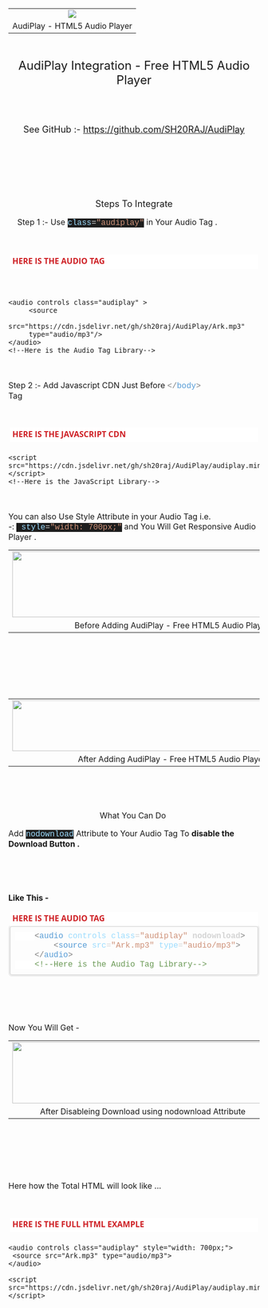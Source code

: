 
<p><span style="font-size: medium;">&nbsp;</span></p><table align="center" cellpadding="0" cellspacing="0" class="tr-caption-container" style="margin-left: auto; margin-right: auto;"><tbody><tr><td style="text-align: center;"><a href="https://1.bp.blogspot.com/-_pNGRfKhrOY/YDEmYVlt9dI/AAAAAAAAAjs/ev6XuuMm8xo9CD3_bOC74Wl5L7kueNnQACLcBGAsYHQ/s256/logo.png" style="margin-left: auto; margin-right: auto;"><span style="font-size: medium;"><img border="0" data-original-height="256" data-original-width="256" src="https://1.bp.blogspot.com/-_pNGRfKhrOY/YDEmYVlt9dI/AAAAAAAAAjs/ev6XuuMm8xo9CD3_bOC74Wl5L7kueNnQACLcBGAsYHQ/s0/logo.png" /></span></a></td></tr><tr><td class="tr-caption" style="text-align: center;"><span style="font-size: medium;">AudiPlay - HTML5 Audio Player</span></td></tr></tbody></table><span style="font-size: medium;"><br /></span><p></p><p style="text-align: center;"><span style="font-size: x-large;">AudiPlay Integration - Free HTML5 Audio Player</span></p>
<span style="font-size: medium;"><br /></span><div style="text-align: center;"></div><div style="text-align: center;"><span style="font-size: medium;"><br /></span></div><div style="text-align: center;"><span style="font-size: medium;"><br /></span></div><div style="text-align: center;"><span style="font-size: large;">See GitHub :-&nbsp;<span color="rgba(0, 0, 0, 0.87)" face="Roboto, Noto, sans-serif" style="white-space: pre-wrap;"><a href="https://github.com/SH20RAJ/AudiPlay">https://github.com/SH20RAJ/AudiPlay</a></span></span></div><span style="font-size: medium;"><br />



<br /><br />



</span><p style="text-align: center;"><span style="font-size: medium;"><br /></span></p><p style="text-align: center;"><span style="font-size: large;">Steps To Integrate</span></p><p><span style="font-size: medium;"><span>&nbsp; &nbsp; Step 1 :-&nbsp;</span>Use&nbsp;<span style="background-color: #1e1e1e; color: #9cdcfe; font-family: Consolas, &quot;Courier New&quot;, monospace; white-space: pre;">class</span><span style="background-color: #1e1e1e; color: #d4d4d4; font-family: Consolas, &quot;Courier New&quot;, monospace; white-space: pre;">=</span><span style="background-color: #1e1e1e; color: #ce9178; font-family: Consolas, &quot;Courier New&quot;, monospace; white-space: pre;">"audiplay"</span>&nbsp;in Your Audio Tag .</span></p><p><span style="font-size: medium;"><br /></span></p><div class="block section ng-scope" data-pos="1" ng-if="is_sidebar === undefined || is_sidebar == !!section.sidebar" ng-repeat="(k, section) in sections" style="background-attachment: initial; background-clip: initial; background-image: initial; background-origin: initial; background-position: 0px 0px; background-repeat: initial; background-size: initial; border: 0px; box-sizing: border-box; color: #474a54; font-family: &quot;Open Sans&quot;, sans-serif; margin: 0px 0px 20px; outline: 0px; padding: 0px; position: relative; vertical-align: baseline;"><div ng-switch="section.type" style="background-attachment: initial; background-clip: initial; background-image: initial; background-origin: initial; background-position: 0px 0px; background-repeat: initial; background-size: initial; border: 0px; box-sizing: border-box; margin: 0px; outline: 0px; padding: 0px; vertical-align: baseline;"><div class="ng-scope" ng-switch-when="code" style="background-attachment: initial; background-clip: initial; background-image: initial; background-origin: initial; background-position: 0px 0px; background-repeat: initial; background-size: initial; border: 0px; box-sizing: border-box; margin: 0px; outline: 0px; padding: 0px; vertical-align: baseline;"><div class="block-code block-show-code ng-isolate-scope ng-valid" ng-model="section.data" style="background-attachment: initial; background-clip: initial; background-image: initial; background-origin: initial; background-position: 0px 0px; background-repeat: initial; background-size: initial; border-radius: 3px; border: 0px; box-sizing: border-box; margin: 0px 0px 20px; outline: 0px; padding: 3px; vertical-align: baseline;" type="section.type"><div class="code-tabs" style="background: 0px 0px white; border: 0px; box-sizing: border-box; margin: -1px 0px 0px; outline: 0px; padding: 0px; position: relative; vertical-align: baseline; z-index: 10;"><div class="ng-scope tab on" ng-class="{tab: true, on:$index==current, off:$index!=current}" ng-repeat="tab in data.codes track by $id($index)" style="background: 0px 0px; border: 0px; box-sizing: border-box; color: #bbbbbb; display: inline-block; margin: 0px; outline: 0px; padding: 0px; vertical-align: baseline;"><span class="ng-binding ng-scope" ng-if="!tab.status" style="background: 0px 0px; border: 0px; box-sizing: border-box; color: #ce2025; display: inline-block; font-weight: 700; margin: 0px; outline: 0px; padding: 2px 5px 5px; vertical-align: baseline;"><span style="font-size: medium;">HERE IS THE AUDIO TAG</span></span></div></div></div></div></div></div><p><span style="font-size: medium;"><span><span>&nbsp; &nbsp; 
  
```
<audio controls class="audiplay" >
     <source
     src="https://cdn.jsdelivr.net/gh/sh20raj/AudiPlay/Ark.mp3"
     type="audio/mp3"/>
</audio>
<!--Here is the Audio Tag Library-->
```
  
  
  </span></span></span><p></p><p><span style="font-size: medium;"><span><span><br /></span></span></span></p><p><span style="font-size: medium;"><span><span>Step 2 :- Add Javascript CDN Just Before&nbsp;</span></span><span style="color: grey; font-family: Consolas, &quot;Courier New&quot;, monospace; white-space: pre;">&lt;/</span><span style="color: #569cd6; font-family: Consolas, &quot;Courier New&quot;, monospace; white-space: pre;">body</span><span style="color: grey; font-family: Consolas, &quot;Courier New&quot;, monospace; white-space: pre;">&gt; </span>Tag</span></p><p><span style="font-size: medium;"><br /></span></p><div class="block section ng-scope" data-pos="1" ng-if="is_sidebar === undefined || is_sidebar == !!section.sidebar" ng-repeat="(k, section) in sections" style="background-attachment: initial; background-clip: initial; background-image: initial; background-origin: initial; background-position: 0px 0px; background-repeat: initial; background-size: initial; border: 0px; box-sizing: border-box; color: #474a54; font-family: &quot;Open Sans&quot;, sans-serif; margin: 0px 0px 20px; outline: 0px; padding: 0px; position: relative; vertical-align: baseline;"><div ng-switch="section.type" style="background-attachment: initial; background-clip: initial; background-image: initial; background-origin: initial; background-position: 0px 0px; background-repeat: initial; background-size: initial; border: 0px; box-sizing: border-box; margin: 0px; outline: 0px; padding: 0px; vertical-align: baseline;"><div class="ng-scope" ng-switch-when="code" style="background-attachment: initial; background-clip: initial; background-image: initial; background-origin: initial; background-position: 0px 0px; background-repeat: initial; background-size: initial; border: 0px; box-sizing: border-box; margin: 0px; outline: 0px; padding: 0px; vertical-align: baseline;"><div class="block-code block-show-code ng-isolate-scope ng-valid" ng-model="section.data" style="background-attachment: initial; background-clip: initial; background-image: initial; background-origin: initial; background-position: 0px 0px; background-repeat: initial; background-size: initial; border-radius: 3px; border: 0px; box-sizing: border-box; margin: 0px 0px 20px; outline: 0px; padding: 3px; vertical-align: baseline;" type="section.type"><div class="code-tabs" style="background: 0px 0px white; border: 0px; box-sizing: border-box; margin: -1px 0px 0px; outline: 0px; padding: 0px; position: relative; vertical-align: baseline; z-index: 10;"><div class="ng-scope tab on" ng-class="{tab: true, on:$index==current, off:$index!=current}" ng-repeat="tab in data.codes track by $id($index)" style="background: 0px 0px; border: 0px; box-sizing: border-box; color: #bbbbbb; display: inline-block; margin: 0px; outline: 0px; padding: 0px; vertical-align: baseline;"><span class="ng-binding ng-scope" ng-if="!tab.status" style="background: 0px 0px; border: 0px; box-sizing: border-box; color: #ce2025; display: inline-block; font-weight: 700; margin: 0px; outline: 0px; padding: 2px 5px 5px; vertical-align: baseline;"><span style="font-size: medium;">HERE IS THE JAVASCRIPT CDN</span></span></div></div></div></div></div></div>


```
<script src="https://cdn.jsdelivr.net/gh/sh20raj/AudiPlay/audiplay.min.js"></script>
<!--Here is the JavaScript Library-->
```


<p><span style="font-size: medium;"><br /></span></p><p><span style="font-size: medium;">You can also Use Style Attribute in your Audio Tag i.e. -:&nbsp;<span style="background-color: #1e1e1e; color: #d4d4d4; font-family: Consolas, &quot;Courier New&quot;, monospace; white-space: pre;">&nbsp;</span><span style="background-color: #1e1e1e; color: #9cdcfe; font-family: Consolas, &quot;Courier New&quot;, monospace; white-space: pre;">style</span><span style="background-color: #1e1e1e; color: #d4d4d4; font-family: Consolas, &quot;Courier New&quot;, monospace; white-space: pre;">=</span><span style="background-color: #1e1e1e; color: #ce9178; font-family: Consolas, &quot;Courier New&quot;, monospace; white-space: pre;">"</span><span style="background-color: #1e1e1e; color: #ce9178; font-family: Consolas, &quot;Courier New&quot;, monospace; white-space: pre;">width:&nbsp;700px;</span><span style="background-color: #1e1e1e; color: #ce9178; font-family: Consolas, &quot;Courier New&quot;, monospace; white-space: pre;">"</span>&nbsp;and You Will Get Responsive Audio Player .</span></p><table align="center" cellpadding="0" cellspacing="0" class="tr-caption-container" style="margin-left: auto; margin-right: auto;"><tbody><tr><td style="text-align: center;"><a href="https://1.bp.blogspot.com/-az7XMaTr12Y/YDEsxAKNOAI/AAAAAAAAAj4/3np_RXRA3-gC9OQaLN-L73dPij8mEubUACLcBGAsYHQ/s893/Before%2BAdding%2BAudiPlayer.PNG" style="margin-left: auto; margin-right: auto;"><span style="font-size: medium;"><img border="0" data-original-height="183" data-original-width="893" height="132" src="https://1.bp.blogspot.com/-az7XMaTr12Y/YDEsxAKNOAI/AAAAAAAAAj4/3np_RXRA3-gC9OQaLN-L73dPij8mEubUACLcBGAsYHQ/w640-h132/Before%2BAdding%2BAudiPlayer.PNG" width="640" /></span></a></td></tr><tr><td class="tr-caption" style="text-align: center;"><span style="font-size: medium;">Before Adding AudiPlay - Free HTML5 Audio Player</span></td></tr></tbody></table><span style="font-size: medium;"><br /><br /><br /><br /><br /></span><table align="center" cellpadding="0" cellspacing="0" class="tr-caption-container" style="margin-left: auto; margin-right: auto;"><tbody><tr><td style="text-align: center;"><a href="https://1.bp.blogspot.com/-Z_cISx35hIY/YDEsyM0PtII/AAAAAAAAAj8/_KuMVOonOzUSqIeJvpFR-dTeajhTZ5WAQCLcBGAsYHQ/s846/After%2BAdding%2BAudiPlayer.PNG" style="margin-left: auto; margin-right: auto;"><span style="font-size: medium;"><img border="0" data-original-height="135" data-original-width="846" height="102" src="https://1.bp.blogspot.com/-Z_cISx35hIY/YDEsyM0PtII/AAAAAAAAAj8/_KuMVOonOzUSqIeJvpFR-dTeajhTZ5WAQCLcBGAsYHQ/w640-h102/After%2BAdding%2BAudiPlayer.PNG" width="640" /></span></a></td></tr><tr><td class="tr-caption" style="text-align: center;"><span style="font-size: medium;">After Adding AudiPlay - Free HTML5 Audio Player</span></td></tr></tbody></table><span style="font-size: medium;"><br /></span><p><span style="font-size: medium;"><br /></span></p><p style="text-align: center;"><span style="font-size: medium;">What You Can Do&nbsp;</span></p><p><span style="font-size: medium;">Add&nbsp;<span style="background-color: #1e1e1e; color: #9cdcfe; font-family: Consolas, &quot;Courier New&quot;, monospace; white-space: pre;">nodownload</span>&nbsp;Attribute to Your Audio Tag To <b>disable the Download Button .</b></span></p><p><span style="font-size: medium;"><b><br /></b></span></p><p><span style="font-size: medium;"><b><br /></b></span></p><p><b><span style="font-size: medium;">Like This -</span></b></p><div class="block section ng-scope" data-pos="1" ng-if="is_sidebar === undefined || is_sidebar == !!section.sidebar" ng-repeat="(k, section) in sections" style="background-attachment: initial; background-clip: initial; background-image: initial; background-origin: initial; background-position: 0px 0px; background-repeat: initial; background-size: initial; border: 0px; box-sizing: border-box; color: #474a54; font-family: &quot;Open Sans&quot;, sans-serif; margin: 0px 0px 20px; outline: 0px; padding: 0px; position: relative; vertical-align: baseline;"><div ng-switch="section.type" style="background-attachment: initial; background-clip: initial; background-image: initial; background-origin: initial; background-position: 0px 0px; background-repeat: initial; background-size: initial; border: 0px; box-sizing: border-box; margin: 0px; outline: 0px; padding: 0px; vertical-align: baseline;"><div class="ng-scope" ng-switch-when="code" style="background-attachment: initial; background-clip: initial; background-image: initial; background-origin: initial; background-position: 0px 0px; background-repeat: initial; background-size: initial; border: 0px; box-sizing: border-box; margin: 0px; outline: 0px; padding: 0px; vertical-align: baseline;"><div class="block-code block-show-code ng-isolate-scope ng-valid" ng-model="section.data" style="background-attachment: initial; background-clip: initial; background-image: initial; background-origin: initial; background-position: 0px 0px; background-repeat: initial; background-size: initial; border-radius: 3px; border: 0px; box-sizing: border-box; margin: 0px 0px 20px; outline: 0px; padding: 3px; vertical-align: baseline;" type="section.type"><div class="code-tabs" style="background: 0px 0px white; border: 0px; box-sizing: border-box; margin: -1px 0px 0px; outline: 0px; padding: 0px; position: relative; vertical-align: baseline; z-index: 10;"><div class="ng-scope tab on" ng-class="{tab: true, on:$index==current, off:$index!=current}" ng-repeat="tab in data.codes track by $id($index)" style="background: 0px 0px; border: 0px; box-sizing: border-box; color: #bbbbbb; display: inline-block; margin: 0px; outline: 0px; padding: 0px; vertical-align: baseline;"><span class="ng-binding ng-scope" ng-if="!tab.status" style="background: 0px 0px; border: 0px; box-sizing: border-box; color: #ce2025; display: inline-block; font-weight: 700; margin: 0px; outline: 0px; padding: 2px 5px 5px; vertical-align: baseline;"><span style="font-size: medium;">HERE IS THE AUDIO TAG</span></span></div></div><div class="ng-scope" ng-repeat="tab in data.codes track by $id($index)" ng-show="$index==current" style="background-attachment: initial; background-clip: initial; background-image: initial; background-origin: initial; background-position: 0px 0px; background-repeat: initial; background-size: initial; border: 0px; box-sizing: border-box; margin: 0px; outline: 0px; padding: 0px; vertical-align: baseline;"><pre class="cm-s-neo" data-mode="html" ng-if="data.codes[$index].code != &quot;&quot;" style="background-attachment: initial; background-clip: initial; background-image: initial; background-origin: initial; background-position: 0px 0px; background-repeat: initial; background-size: initial; border-radius: 4px; border: 1px solid rgb(204, 204, 204); box-shadow: rgb(238, 238, 238) 0px 0px 0px 3px; box-sizing: border-box; color: #4d4d4c; font-family: Monaco, Menlo, Consolas, &quot;courier new&quot;, monospace; line-height: 1.42857; margin-bottom: 0px; margin-top: 0px; outline: 0px; overflow-wrap: break-word; overflow: auto; padding: 10px; position: relative; vertical-align: baseline; white-space: pre-wrap; word-break: break-all;"><div style="background-attachment: initial; background-clip: initial; background-image: initial; background-origin: initial; background-position: 0px 0px; background-repeat: initial; background-size: initial; border: 0px; color: #d4d4d4; font-family: Consolas, &quot;Courier New&quot;, monospace; line-height: 19px; margin: 0px; outline: 0px; padding: 0px; vertical-align: baseline; white-space: pre;"><div style="background-attachment: initial; background-clip: initial; background-image: initial; background-origin: initial; background-position: 0px 0px; background-repeat: initial; background-size: initial; border: 0px; line-height: 19px; margin: 0px; outline: 0px; padding: 0px; vertical-align: baseline;"><div style="background-attachment: initial; background-clip: initial; background-image: initial; background-origin: initial; background-position: 0px 0px; background-repeat: initial; background-size: initial; border: 0px; margin: 0px; outline: 0px; padding: 0px; vertical-align: baseline;"><span style="font-size: medium;"><span style="background: 0px 0px white; border: 0px; margin: 0px; outline: 0px; padding: 0px; vertical-align: baseline;">&nbsp;&nbsp;&nbsp;&nbsp;</span><span style="color: grey;">&lt;</span><span style="color: #569cd6;">audio</span><span style="color: #d4d4d4;">&nbsp;</span><span style="color: #9cdcfe;">controls</span><span style="color: #d4d4d4;">&nbsp;</span><span style="color: #9cdcfe;">class</span><span style="color: #d4d4d4;">=</span><span style="color: #ce9178;">"audiplay"</span><span style="color: #d4d4d4;"> <b>nodownload</b></span><span style="color: grey;">&gt;</span></span></div><div><span style="font-size: medium;">&nbsp;&nbsp;&nbsp;&nbsp;&nbsp;&nbsp;&nbsp;&nbsp;<span style="color: grey;">&lt;</span><span style="color: #569cd6;">source</span>&nbsp;<span style="color: #9cdcfe;">src</span>=<span style="color: #ce9178;">"Ark.mp3"</span>&nbsp;<span style="color: #9cdcfe;">type</span>=<span style="color: #ce9178;">"audio/mp3"</span><span style="color: grey;">&gt;</span></span></div><div><span style="font-size: medium;">&nbsp;&nbsp;&nbsp;&nbsp;<span style="color: grey;">&lt;/</span><span style="color: #569cd6;">audio</span><span style="color: grey;">&gt;</span></span></div><div style="background-attachment: initial; background-clip: initial; background-image: initial; background-origin: initial; background-position: 0px 0px; background-repeat: initial; background-size: initial; border: 0px; margin: 0px; outline: 0px; padding: 0px; vertical-align: baseline;"><span style="background: 0px 0px white; border: 0px; margin: 0px; outline: 0px; padding: 0px; vertical-align: baseline;"><span style="font-size: medium;">&nbsp;&nbsp;&nbsp;&nbsp;<span style="background: 0px 0px; border: 0px; color: #6a9955; margin: 0px; outline: 0px; padding: 0px; vertical-align: baseline;">&lt;!--Here&nbsp;is&nbsp;the&nbsp;Audio Tag&nbsp;Library--&gt;</span></span></span></div></div></div></pre></div></div></div></div></div><p><span style="font-size: medium;"><br /></span></p><p><span style="font-size: medium;"><br /></span></p><p><span style="font-size: medium;">Now You Will Get -</span></p><table align="center" cellpadding="0" cellspacing="0" class="tr-caption-container" style="margin-left: auto; margin-right: auto;"><tbody><tr><td style="text-align: center;"><a href="https://1.bp.blogspot.com/-E3teJdXvoVI/YDEt_6Z9QEI/AAAAAAAAAkM/9LZVcPD12Hg3bzAlbDl-W_XcIetE44yPACLcBGAsYHQ/s582/After%2BDisableing%2BDownload%2Busing%2Bnodownload%2BAttribute.PNG" style="margin-left: auto; margin-right: auto;"><span style="font-size: medium;"><img border="0" data-original-height="137" data-original-width="582" height="123" src="https://1.bp.blogspot.com/-E3teJdXvoVI/YDEt_6Z9QEI/AAAAAAAAAkM/9LZVcPD12Hg3bzAlbDl-W_XcIetE44yPACLcBGAsYHQ/w523-h123/After%2BDisableing%2BDownload%2Busing%2Bnodownload%2BAttribute.PNG" width="523" /></span></a></td></tr><tr><td class="tr-caption" style="text-align: center;"><span style="font-size: medium;">After Disableing Download using nodownload Attribute</span></td></tr></tbody></table><span style="font-size: medium;"><br /></span><p><span style="font-size: medium;"><br /></span></p><p><span style="font-size: medium;"><br /></span></p><p><span style="font-size: medium;">Here how the Total HTML will look like ...</span></p><p><span style="font-size: medium;"><br /></span></p><div class="block section ng-scope" data-pos="1" ng-if="is_sidebar === undefined || is_sidebar == !!section.sidebar" ng-repeat="(k, section) in sections" style="background-attachment: initial; background-clip: initial; background-image: initial; background-origin: initial; background-position: 0px 0px; background-repeat: initial; background-size: initial; border: 0px; box-sizing: border-box; color: #474a54; font-family: &quot;Open Sans&quot;, sans-serif; margin: 0px 0px 20px; outline: 0px; padding: 0px; position: relative; vertical-align: baseline;"><div ng-switch="section.type" style="background-attachment: initial; background-clip: initial; background-image: initial; background-origin: initial; background-position: 0px 0px; background-repeat: initial; background-size: initial; border: 0px; box-sizing: border-box; margin: 0px; outline: 0px; padding: 0px; vertical-align: baseline;"><div class="ng-scope" ng-switch-when="code" style="background-attachment: initial; background-clip: initial; background-image: initial; background-origin: initial; background-position: 0px 0px; background-repeat: initial; background-size: initial; border: 0px; box-sizing: border-box; margin: 0px; outline: 0px; padding: 0px; vertical-align: baseline;"><div class="block-code block-show-code ng-isolate-scope ng-valid" ng-model="section.data" style="background-attachment: initial; background-clip: initial; background-image: initial; background-origin: initial; background-position: 0px 0px; background-repeat: initial; background-size: initial; border-radius: 3px; border: 0px; box-sizing: border-box; margin: 0px 0px 20px; outline: 0px; padding: 3px; vertical-align: baseline;" type="section.type"><div class="code-tabs" style="background: 0px 0px white; border: 0px; box-sizing: border-box; margin: -1px 0px 0px; outline: 0px; padding: 0px; position: relative; vertical-align: baseline; z-index: 10;"><div class="ng-scope tab on" ng-class="{tab: true, on:$index==current, off:$index!=current}" ng-repeat="tab in data.codes track by $id($index)" style="background: 0px 0px; border: 0px; box-sizing: border-box; color: #bbbbbb; display: inline-block; margin: 0px; outline: 0px; padding: 0px; vertical-align: baseline;"><span class="ng-binding ng-scope" ng-if="!tab.status" style="background: 0px 0px; border: 0px; box-sizing: border-box; color: #ce2025; display: inline-block; font-weight: 700; margin: 0px; outline: 0px; padding: 2px 5px 5px; vertical-align: baseline;"><span style="font-size: medium;">HERE IS THE FULL HTML EXAMPLE</span></span></div></div></div></div></div></div><p>

</p>

```
<audio controls class="audiplay" style="width: 700px;">
 <source src="Ark.mp3" type="audio/mp3">
</audio>

<script src="https://cdn.jsdelivr.net/gh/sh20raj/AudiPlay/audiplay.min.js"></script>
```

<p></p><p><br /></p>
